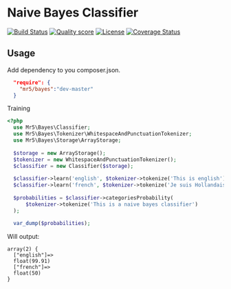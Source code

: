 # Naive Bayes Classifier

[![Build Status](https://travis-ci.org/mr5/bayes.svg)](https://travis-ci.org/mr5/bayes)
[![Quality score](https://scrutinizer-ci.com/g/mr5/bayes/badges/quality-score.png?b=master)](https://scrutinizer-ci.com/g/mr5/bayes/) 
[![License](https://poser.pugx.org/mr5/bayes/license.svg)](https://packagist.org/packages/mr5/bayes)
[![Coverage Status](https://coveralls.io/repos/mr5/bayes/badge.svg?branch=master&service=github)](https://coveralls.io/github/mr5/bayes?branch=master)
## Usage

Add dependency to you composer.json.

```json
  "require": {
    "mr5/bayes":"dev-master"
  }
```

Training

```php
<?php
  use Mr5\Bayes\Classifier;
  use Mr5\Bayes\Tokenizer\WhitespaceAndPunctuationTokenizer;
  use Mr5\Bayes\Storage\ArrayStorage;
  
  $storage = new ArrayStorage();
  $tokenizer = new WhitespaceAndPunctuationTokenizer();
  $classifier = new Classifier($storage);
  
  $classifier->learn('english', $tokenizer->tokenize('This is english'));
  $classifier->learn('french', $tokenizer->tokenize('Je suis Hollandais'));
  
  $probabilities = $classifier->categoriesProbability(
      $tokenizer->tokenize('This is a naive bayes classifier')
  );
  
  var_dump($probabilities);
```

Will output:

```
array(2) {
  ["english"]=>
  float(99.91)
  ["french"]=>
  float(50)
}
```
